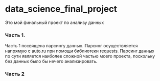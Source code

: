# data_science_final_project
Это мой финальный проект по анализу данных

### Часть 1. 

Часть 1 посвящена парсингу данных. Парсинг осуществляется напрямую с auto.ru при помощи библиотеки requests. Парсинг данных по сути является наиболее сложной частью моего проекта, поскольку без данных было бы нечего анализировать.

### Часть 2
